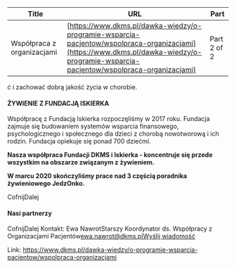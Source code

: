 | **Title**       | **URL**           | **Part**              |
|-----------------|-------------------|-----------------------|
| Współpraca z organizacjami         | [https://www.dkms.pl/dawka-wiedzy/o-programie-wsparcia-pacjentow/wspolpraca-organizacjami](https://www.dkms.pl/dawka-wiedzy/o-programie-wsparcia-pacjentow/wspolpraca-organizacjami)    | Part 2 of 2          |

ć i zachować dobrą jakość życia w chorobie.


#### ŻYWIENIE Z FUNDACJĄ ISKIERKA


Współpracę z Fundacją Iskierka rozpoczęliśmy w 2017 roku. Fundacja zajmuje się budowaniem systemów wsparcia finansowego, psychologicznego i społecznego dla dzieci z chorobą nowotworową i ich rodzin. Fundacja opiekuje się ponad 700 dziećmi.


**Nasza współpraca Fundacji DKMS i Iskierka \- koncentruje się przede wszystkim na obszarze związanym z żywieniem.**


**W marcu 2020 skończyliśmy prace nad 3 częścią poradnika żywieniowego JedzOnko.**


CofnijDalej
#### Nasi partnerzy


CofnijDalej
Kontakt: Ewa NawrotStarszy Koordynator ds. Współpracy z Organizacjami Pacjentów[ewa.nawrot@dkms.pl](mailto:ewa.nawrot@dkms.pl " Ewa Nawrot")[Wyślij wiadomość](mailto:ewa.nawrot@dkms.pl)

Link: https://www.dkms.pl/dawka-wiedzy/o-programie-wsparcia-pacjentow/wspolpraca-organizacjami
